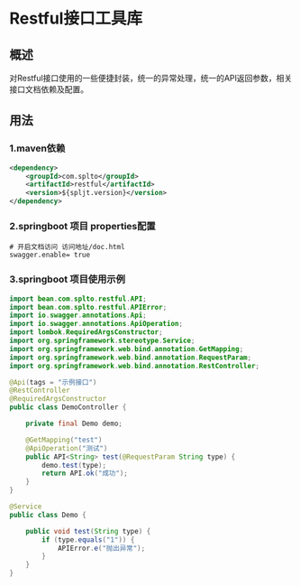 # Restful接口工具库

## 概述
对Restful接口使用的一些便捷封装，统一的异常处理，统一的API返回参数，相关接口文档依赖及配置。

## 用法

### 1.maven依赖
```xml
<dependency>
    <groupId>com.splto</groupId>
    <artifactId>restful</artifactId>
    <version>${spljt.version}</version>
</dependency>
```

### 2.springboot 项目 properties配置
```properties
# 开启文档访问 访问地址/doc.html
swagger.enable= true
```

### 3.springboot 项目使用示例

```java
import bean.com.splto.restful.API;
import bean.com.splto.restful.APIError;
import io.swagger.annotations.Api;
import io.swagger.annotations.ApiOperation;
import lombok.RequiredArgsConstructor;
import org.springframework.stereotype.Service;
import org.springframework.web.bind.annotation.GetMapping;
import org.springframework.web.bind.annotation.RequestParam;
import org.springframework.web.bind.annotation.RestController;

@Api(tags = "示例接口")
@RestController
@RequiredArgsConstructor
public class DemoController {

    private final Demo demo;

    @GetMapping("test")
    @ApiOperation("测试")
    public API<String> test(@RequestParam String type) {
        demo.test(type);
        return API.ok("成功");
    }
}

@Service
public class Demo {

    public void test(String type) {
        if (type.equals("1")) {
            APIError.e("抛出异常");
        }
    }
}
```


